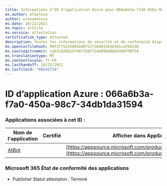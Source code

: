 ```yaml
---
title: Informations d’ID d’application Azure pour 066a6b3a-f7a0-450a-98c7-34db1da31594
ms.author: elmalova
author: elenamalova
ms.date: 10/22/2021
ms.topic: article
ms.service: attestation
certification_type: attested
description: Toutes les informations de sécurité et de conformité disponibles pour 066a6b3a-f7a0-450a-98c7-34db1da31594.
ms.openlocfilehash: 99f3f752d3091bd6f52f30d0318363d1caf04238
ms.sourcegitcommit: cab3c02db1b748f3502714d89bd9b65408fd9f54
ms.translationtype: MT
ms.contentlocale: fr-FR
ms.lasthandoff: 10/22/2021
ms.locfileid: "60543714"
---
```

# <a name="azure-app-id-066a6b3a-f7a0-450a-98c7-34db1da31594"></a>ID d’application Azure : 066a6b3a-f7a0-450a-98c7-34db1da31594


### <a name="apps-associated-with-this-id"></a>Applications associées à cet ID :
| **Nom de l'application** | **Certifié** | **Afficher dans AppSource** |
|--------------|---------------|-----------------------|
| [AtBot](https://docs.microsoft.com/microsoft-365-app-certification/forward/WA104381219) |  | [https://appsource.microsoft.com/product/office/WA104381219](https://appsource.microsoft.com/product/office/WA104381219) |

### <a name="microsoft-365-app-compliance-status"></a>Microsoft 365 État de conformité des applications
- Publisher Statut attestaton : Terminé
